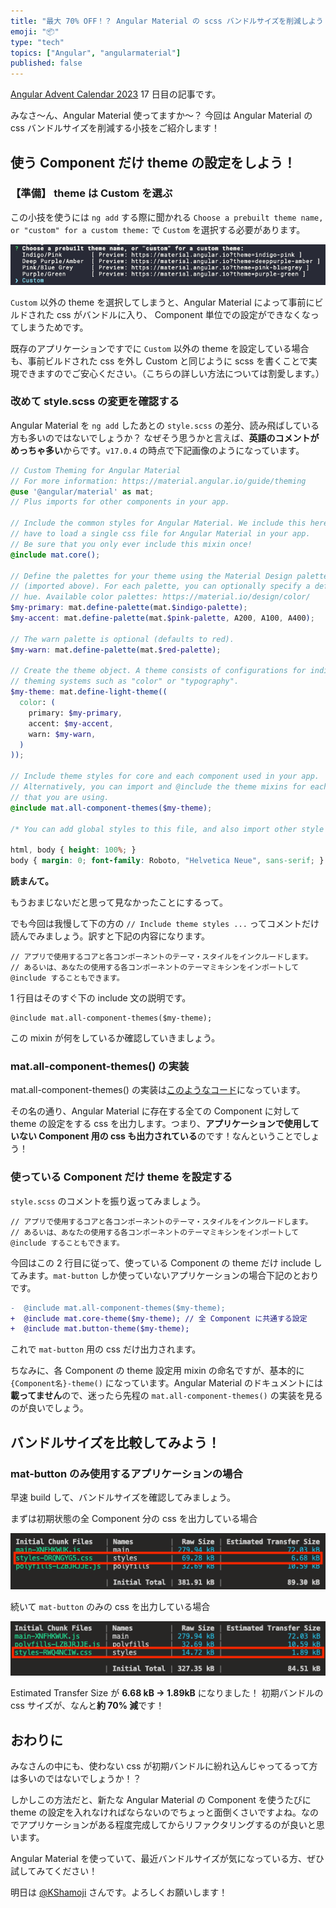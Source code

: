 ```yaml
---
title: "最大 70% OFF！？ Angular Material の scss バンドルサイズを削減しよう！"
emoji: "📦"
type: "tech"
topics: ["Angular", "angularmaterial"]
published: false
---
```


[Angular Advent Calendar 2023](https://qiita.com/advent-calendar/2023/angular) 17 日目の記事です。

みなさ〜ん、Angular Material 使ってますか〜？
今回は Angular Material の css バンドルサイズを削減する小技をご紹介します！

## 使う Component だけ theme の設定をしよう！

### 【準備】 theme は Custom を選ぶ

この小技を使うには `ng add` する際に聞かれる `Choose a prebuilt theme name, or "custom" for a custom theme:` で `Custom` を選択する必要があります。

![Choose a theme](/images/choose-theme.png)

`Custom` 以外の theme を選択してしまうと、Angular Material によって事前にビルドされた css がバンドルに入り、 Component 単位での設定ができなくなってしまうためです。

既存のアプリケーションですでに `Custom` 以外の theme を設定している場合も、事前ビルドされた css を外し Custom と同じように scss を書くことで実現できますのでご安心ください。（こちらの詳しい方法については割愛します。）

### 改めて style.scss の変更を確認する

Angular Material を `ng add` したあとの `style.scss` の差分、読み飛ばしている方も多いのではないでしょうか？ なぜそう思うかと言えば、**英語のコメントがめっちゃ多い**からです。`v17.0.4` の時点で下記画像のようになっています。

```scss:style.scss
// Custom Theming for Angular Material
// For more information: https://material.angular.io/guide/theming
@use '@angular/material' as mat;
// Plus imports for other components in your app.

// Include the common styles for Angular Material. We include this here so that you only
// have to load a single css file for Angular Material in your app.
// Be sure that you only ever include this mixin once!
@include mat.core();

// Define the palettes for your theme using the Material Design palettes available in palette.scss
// (imported above). For each palette, you can optionally specify a default, lighter, and darker
// hue. Available color palettes: https://material.io/design/color/
$my-primary: mat.define-palette(mat.$indigo-palette);
$my-accent: mat.define-palette(mat.$pink-palette, A200, A100, A400);

// The warn palette is optional (defaults to red).
$my-warn: mat.define-palette(mat.$red-palette);

// Create the theme object. A theme consists of configurations for individual
// theming systems such as "color" or "typography".
$my-theme: mat.define-light-theme((
  color: (
    primary: $my-primary,
    accent: $my-accent,
    warn: $my-warn,
  )
));

// Include theme styles for core and each component used in your app.
// Alternatively, you can import and @include the theme mixins for each component
// that you are using.
@include mat.all-component-themes($my-theme);

/* You can add global styles to this file, and also import other style files */

html, body { height: 100%; }
body { margin: 0; font-family: Roboto, "Helvetica Neue", sans-serif; }
```

**読まんて。**

もうおまじないだと思って見なかったことにするって。

でも今回は我慢して下の方の `// Include theme styles ...` ってコメントだけ読んでみましょう。訳すと下記の内容になります。

```
// アプリで使用するコアと各コンポーネントのテーマ・スタイルをインクルードします。
// あるいは、あなたの使用する各コンポーネントのテーマミキシンをインポートして @include することもできます。
```

1 行目はそのすぐ下の include 文の説明です。

```
@include mat.all-component-themes($my-theme);
```

この mixin が何をしているか確認していきましょう。

### mat.all-component-themes() の実装

mat.all-component-themes() の実装は[このようなコード](https://github.com/angular/components/blob/main/src/material/core/theming/_all-theme.scss#L42-L83)になっています。

その名の通り、Angular Material に存在する全ての Component に対して theme の設定をする css を出力します。つまり、**アプリケーションで使用していない Component 用の css も出力されている**のです！なんということでしょう！

### 使っている Component だけ theme を設定する

`style.scss` のコメントを振り返ってみましょう。

```
// アプリで使用するコアと各コンポーネントのテーマ・スタイルをインクルードします。
// あるいは、あなたの使用する各コンポーネントのテーマミキシンをインポートして @include することもできます。
```

今回はこの 2 行目に従って、使っている Component の theme だけ include してみます。`mat-button` しか使っていないアプリケーションの場合下記のとおりです。

```diff scss:style.scss
-  @include mat.all-component-themes($my-theme);
+  @include mat.core-theme($my-theme); // 全 Component に共通する設定
+  @include mat.button-theme($my-theme);
```

これで `mat-button` 用の css だけ出力されます。

ちなみに、各 Component の theme 設定用 mixin の命名ですが、基本的に `{Component名}-theme()` になっています。Angular Material のドキュメントには**載ってません**ので、迷ったら先程の `mat.all-component-themes()` の実装を見るのが良いでしょう。

## バンドルサイズを比較してみよう！

### mat-button のみ使用するアプリケーションの場合

早速 build して、バンドルサイズを確認してみましょう。

まずは初期状態の全 Component 分の css を出力している場合

![全 Component 分出力した場合のバンドルサイズ](/images/bundle-all-component-css.png)

続いて `mat-button` のみの css を出力している場合

![mat-button のみ出力した場合のバンドルサイズ](/images/bundle-button-component-css.png)

Estimated Transfer Size が **6.68 kB -> 1.89kB** になりました！ 初期バンドルの css サイズが、なんと**約 70% 減**です！

## おわりに

みなさんの中にも、使わない css が初期バンドルに紛れ込んじゃってるって方は多いのではないでしょうか！？

しかしこの方法だと、新たな Angular Material の Component を使うたびに theme の設定を入れなければならないのでちょっと面倒くさいですよね。なのでアプリケーションがある程度完成してからリファクタリングするのが良いと思います。

Angular Material を使っていて、最近バンドルサイズが気になっている方、ぜひ試してみてください！

明日は [@KShamoji](https://qiita.com/KShamoji) さんです。よろしくお願いします！
